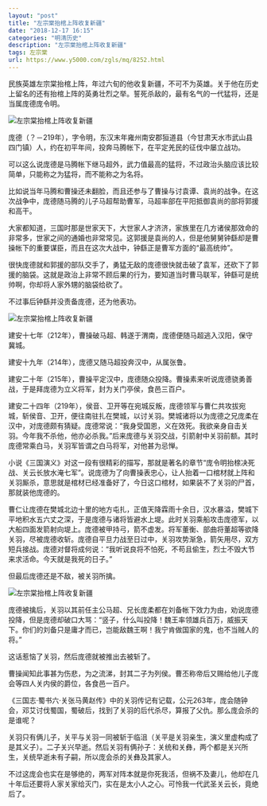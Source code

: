```yaml
---
layout: "post"
title: "左宗棠抬棺上阵收复新疆"
date: "2018-12-17 16:15"
categories: "明清历史"
description: "左宗棠抬棺上阵收复新疆"
tags: 左宗棠
url: https://www.y5000.com/zgls/mq/8252.html
---
```






民族英雄左宗棠抬棺上阵，年过六旬的他收复新疆，不可不为英雄。关于他在历史上留名的还有抬棺上阵的英勇壮烈之举。誓死杀敌的，最有名气的一代猛将，还是当属庞德庞令明。

![左宗棠抬棺上阵收复新疆](/uploads/allimg/161226/6-161226133134958.JPG)

庞德（？－219年），字令明，东汉末年雍州南安郡狟道县（今甘肃天水市武山县四门镇）人，约在初平年间，投奔马腾帐下，在平定羌民的征伐中屡立战功。

可以这么说庞德是马腾帐下继马超外，武力值最高的猛将，不过政治头脑应该比较简单，只能称之为猛将，而不能称之为名将。

比如说当年马腾和曹操还未翻脸，而且还参与了曹操与讨袁谭、袁尚的战争。在这次战争中，庞德随马腾的儿子马超帮助曹军，马超率部在平阳抵御袁尚的部将郭援和高干。

大家都知道，三国时那是世家天下，大世家人才济济，家族里在几方诸侯那效命的非常多，世家之间的通婚也非常常见。这郭援是袁尚的人，但是他舅舅钟繇却是曹操帐下的重要谋臣，而且在这次大战中，钟繇正是曹军方面的“最高统帅”。

很快庞德就和郭援的部队交手了，勇猛无敌的庞德很快就击破了袁军，还砍下了郭援的脑袋。这就是政治上非常不顾后果的行为，要知道当时曹马联军，钟繇可是统帅啊，你却将人家外甥的脑袋给砍了。

不过事后钟繇并没责备庞德，还为他表功。

![左宗棠抬棺上阵收复新疆](/uploads/allimg/161226/6-16122613314DU.JPG)

建安十七年（212年），曹操破马超、韩遂于渭南，庞德便随马超逃入汉阳，保守冀城。

建安十九年（214年），庞德又随马超投奔汉中，从属张鲁。

建安二十年（215年），曹操平定汉中，庞德随众投降。曹操素来听说庞德骁勇善战，于是拜庞德为立义将军，封为关门亭侯，食邑三百户。

建安二十四年（219年），侯音、卫开等在宛城反叛，庞德领军与曹仁共攻拔宛城，斩侯音、卫开，便往南驻扎在樊城，以讨关羽。樊城诸将以为庞德之兄庞柔在汉中，对庞德颇有猜疑。庞德常说：“我身受国恩，义在效死。我欲亲身自击关羽。今年我不杀他，他亦必杀我。”后来庞德与关羽交战，引箭射中关羽前额。其时庞德常乘白马，关羽军皆谓之白马将军，对他甚为忌惮。

小说《三国演义》对这一段有很精彩的描写，那就是著名的章节“庞令明抬榇决死战、关云长放水淹七军”。说庞德为了向曹操表忠心，让人抬着一口棺材就上阵和关羽厮杀，意思就是棺材已经准备好了，今日这口棺材，如果装不了关羽的尸首，那就装他庞德的。

曹仁让庞德在樊城北边十里的地方屯扎，正值天降霖雨十余日，汉水暴溢，樊城下平地积水五六丈之深，于是庞德与诸将皆避水上堤。此时关羽乘船攻击庞德军，以大船四面发箭射向堤上。庞德被甲持弓，箭不虚发。将军董衡、部曲将董超等欲降关羽，尽被庞德收斩。庞德自平旦力战至日过中，关羽攻势渐急，箭矢用尽，双方短兵接战。庞德对督将成何说：“我听说良将不怕死，不苟且偷生，烈士不毁大节来求活命。今天就是我死的日子。”

但最后庞德还是不敌，被关羽所擒。

![左宗棠抬棺上阵收复新疆](/uploads/allimg/161226/6-16122613315D21.JPG)

庞德被擒后，关羽以其前任主公马超、兄长庞柔都在刘备帐下效力为由，劝说庞德投降，但是庞德却破口大骂：“竖子，什么叫投降！魏王率领雄兵百万，威振天下。你们的刘备只是庸才而已，岂能敌魏王啊！我宁肯做国家的鬼，也不当贼人的将。”

这话惹恼了关羽，然后庞德就被推出去被斩了。

曹操闻知此事甚为伤悲，为之流涕，封其二子为列侯。曹丕称帝后又赐给他儿子庞会等四人关内侯的爵位，各食邑一百户。

《三国志·蜀书六·关张马黄赵传》中的关羽传记有记载，公元263年，庞会随钟会，邓艾讨伐蜀国，蜀破后，找到了关羽的后代杀尽，算报了父仇。那么庞会杀的是谁呢？

关羽只有俩儿子，关平与关羽一同被斩于临沮（关平是关羽亲生，演义里虚构成了是其义子）。二子关兴早逝。然后关羽有俩孙子：关统和关彝，两个都是关兴所生，关统早逝未有子嗣，所以庞会杀的关彝及其家人。

不过这庞会也实在是够绝的，两军对阵本就是你死我活，但祸不及妻儿，他却在几十年后还要将人家关家给灭门，实在是太小人之心。可怜我一代武圣关云长，竟绝后了。

